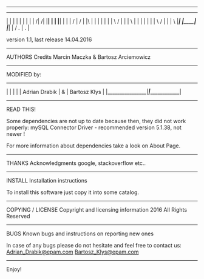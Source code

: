  ************************************************************
 ____   _____   ____   _____  _______
|    | |     | |    | |     |    |               /|    /|
|____| |     | |____| |     |    |              / |   / |
|\     |     | |    | |     |    |     \    /     |     |
| \    |     | |    | |     |    |      \  /      |     |
|  \   |_____| |____| |_____|    |       \/  .    | .   |

version 1.1, last release 14.04.2016
*************************************************************

AUTHORS	Credits
Marcin Maczka & Bartosz Arciemowicz

*************************************************************

MODIFIED by:
 ________________ _____ _________________
|                |     |                 |
| Adrian Drabik  |  &  |  Bartosz Klys   |
|________________|_____|_________________|

*************************************************************
READ THIS!

Some dependencies are not up to date because then, they did not
work properly:
mySQL Connector Driver - recommended version 5.1.38, not newer !

For more information about dependencies take a look on About Page.
*************************************************************

THANKS	Acknowledgments
google, stackoverflow etc..

*************************************************************

INSTALL	Installation instructions

To install this software just copy it into some catalog.

*************************************************************

COPYING / LICENSE	Copyright and licensing information
2016 All Rights Reserved

*************************************************************

BUGS	Known bugs and instructions on reporting new ones

In case of any bugs please do not hesitate and feel free to contact us:
Adrian_Drabik@epam.com
Bartosz_Klys@epam.com

*************************************************************
Enjoy!
